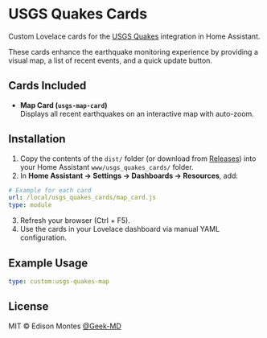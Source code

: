 # USGS Quakes Cards

Custom Lovelace cards for the [USGS Quakes](https://github.com/Geek-MD/USGS_Quakes) integration in Home Assistant.

These cards enhance the earthquake monitoring experience by providing a visual map, a list of recent events, and a quick update button.

## Cards Included

- **Map Card (`usgs-map-card`)**  
  Displays all recent earthquakes on an interactive map with auto-zoom.

## Installation

1. Copy the contents of the `dist/` folder (or download from [Releases](https://github.com/Geek-MD/usgs_quakes_cards/releases)) into your Home Assistant `www/usgs_quakes_cards/` folder.
2. In **Home Assistant → Settings → Dashboards → Resources**, add:

```yaml
# Example for each card
url: /local/usgs_quakes_cards/map_card.js
type: module
```

3. Refresh your browser (Ctrl + F5).
4. Use the cards in your Lovelace dashboard via manual YAML configuration.

## Example Usage

```yaml
type: custom:usgs-quakes-map
```

## License

MIT © Edison Montes [@Geek-MD](https://github.com/Geek-MD)
